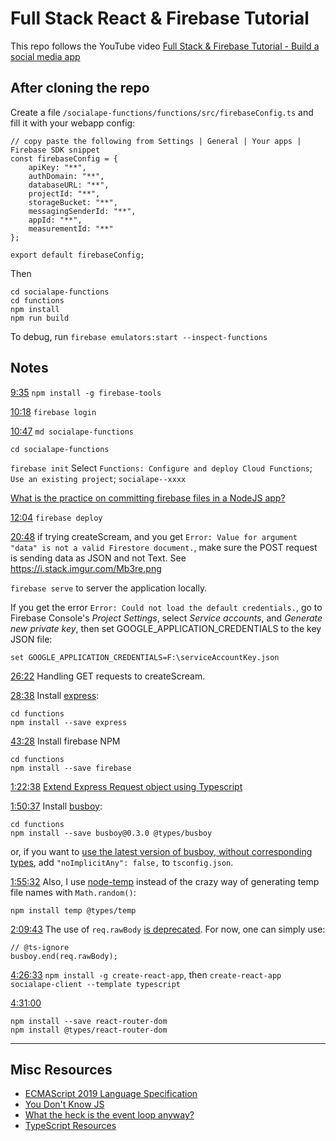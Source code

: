# Full Stack React &amp; Firebase Tutorial

This repo follows the YouTube video [Full Stack & Firebase Tutorial - Build a social media app](https://youtu.be/m_u6P5k0vP0?t=1)

## After cloning the repo
Create a file  `/socialape-functions/functions/src/firebaseConfig.ts` and fill it with your webapp config:

```
// copy paste the following from Settings | General | Your apps | Firebase SDK snippet
const firebaseConfig = {
    apiKey: "**",
    authDomain: "**",
    databaseURL: "**",
    projectId: "**",
    storageBucket: "**",
    messagingSenderId: "**",
    appId: "**",
    measurementId: "**"
};

export default firebaseConfig;
```

Then

```
cd socialape-functions
cd functions
npm install
npm run build
```

To debug, run `firebase emulators:start --inspect-functions`

## Notes

[9:35](https://youtu.be/m_u6P5k0vP0?t=575) `npm install -g firebase-tools`

[10:18](https://youtu.be/m_u6P5k0vP0?t=618) `firebase login`

[10:47](https://youtu.be/m_u6P5k0vP0?t=647)
`md socialape-functions`

`cd socialape-functions`

`firebase init`
Select `Functions: Configure and deploy Cloud Functions`; `Use an existing project`; `socialape--xxxx`


[What is the practice on committing firebase files in a NodeJS app?](https://stackoverflow.com/questions/43527359/what-is-the-practice-on-committing-firebase-files-in-a-nodejs-app)

[12:04](https://youtu.be/m_u6P5k0vP0?t=724) `firebase deploy`

[20:48](https://youtu.be/m_u6P5k0vP0?t=1248) if trying createScream, and you get `Error: Value for argument "data" is not a valid Firestore document.`, 
make sure the POST request is sending data as JSON and not Text. See https://i.stack.imgur.com/Mb3re.png

`firebase serve` to server the application locally.

If you get the error `Error: Could not load the default credentials.`, go to Firebase Console's *Project Settings*, select *Service accounts*, 
and *Generate new private key*, then set GOOGLE_APPLICATION_CREDENTIALS to the key JSON file:

`set GOOGLE_APPLICATION_CREDENTIALS=F:\serviceAccountKey.json`

[26:22](https://youtu.be/m_u6P5k0vP0?t=1582) Handling GET requests to createScream.

[28:38](https://youtu.be/m_u6P5k0vP0?t=1718) Install [express](https://github.com/expressjs/express#readme):

```
cd functions
npm install --save express
```

[43:28](https://youtu.be/m_u6P5k0vP0?t=2608) Install firebase NPM
```
cd functions
npm install --save firebase
```

[1:22:38](https://youtu.be/m_u6P5k0vP0?t=4958) [Extend Express Request object using Typescript](https://stackoverflow.com/questions/37377731/extend-express-request-object-using-typescript)

[1:50:37](https://youtu.be/m_u6P5k0vP0?t=6637) Install [busboy](https://github.com/mscdex/busboy#readme):
```
cd functions
npm install --save busboy@0.3.0 @types/busboy
```
or, if you want to 
[use the latest version of busboy, without corresponding types](https://medium.com/@amandeepkochhar/typescript-error-could-not-find-a-declaration-file-for-module-xyz-dfbe6e45c2bd),
add `"noImplicitAny": false,` to `tsconfig.json`.

[1:55:32](https://youtu.be/m_u6P5k0vP0?t=6932) Also, I use [node-temp](https://github.com/bruce/node-temp) instead of the crazy way of generating temp file names with `Math.random()`:
```
npm install temp @types/temp
```

[2:09:43](https://youtu.be/m_u6P5k0vP0?t=7783) The use of `req.rawBody` [is deprecated](https://github.com/expressjs/express/issues/897). 
For now, one can simply use:
```
// @ts-ignore
busboy.end(req.rawBody);
```

[4:26:33](https://youtu.be/m_u6P5k0vP0?t=15993) `npm install -g create-react-app`, then
`create-react-app socialape-client --template typescript`

[4:31:00](https://youtu.be/m_u6P5k0vP0?t=16260) 
```
npm install --save react-router-dom
npm install @types/react-router-dom
```

---

## Misc Resources
- [ECMAScript 2019 Language Specification](https://www.ecma-international.org/publications/standards/Ecma-262.htm)
- [You Don't Know JS](https://github.com/getify/You-Dont-Know-JS)
- [What the heck is the event loop anyway?](https://youtu.be/8aGhZQkoFbQ)
- [TypeScript Resources](https://github.com/nairobijs/Typescript-Resources)